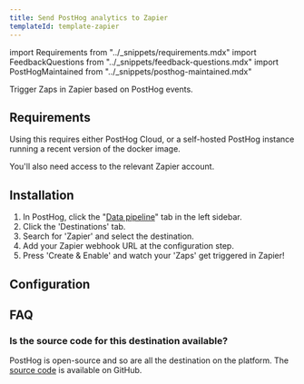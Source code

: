 ```yaml
---
title: Send PostHog analytics to Zapier
templateId: template-zapier
---
```


import Requirements from "../_snippets/requirements.mdx"
import FeedbackQuestions from "../_snippets/feedback-questions.mdx"
import PostHogMaintained from "../_snippets/posthog-maintained.mdx"

Trigger Zaps in Zapier based on PostHog events.

## Requirements

Using this requires either PostHog Cloud, or a self-hosted PostHog instance running a recent version of the docker image.

You'll also need access to the relevant Zapier account.

## Installation

1. In PostHog, click the "[Data pipeline](https://us.posthog.com/pipeline/overview)" tab in the left sidebar.
2. Click the 'Destinations' tab.
3. Search for 'Zapier' and select the destination.
4. Add your Zapier webhook URL at the configuration step.
5. Press 'Create & Enable' and watch your 'Zaps' get triggered in Zapier!

<HideOnCDPIndex>

## Configuration

<TemplateParameters />

## FAQ

### Is the source code for this destination available?

PostHog is open-source and so are all the destination on the platform. The [source code](https://github.com/PostHog/posthog/blob/master/posthog/cdp/templates/zapier/template_zapier.py) is available on GitHub.

<PostHogMaintained />

<FeedbackQuestions />

</HideOnCDPIndex>